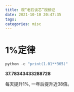 ```yaml
---
title: 观“老石谈芯”视频记
date: 2021-10-10 20:47:35
tags: 
categories: misc
---
```


# 1%定律
```python
python -c "print(1.01**365)"
```

**37.78343433288728**

每天提升1%, 一年后提升近38倍。
